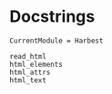# Docstrings


```@meta
CurrentModule = Harbest
```

```@docs
read_html
html_elements
html_attrs
html_text
```